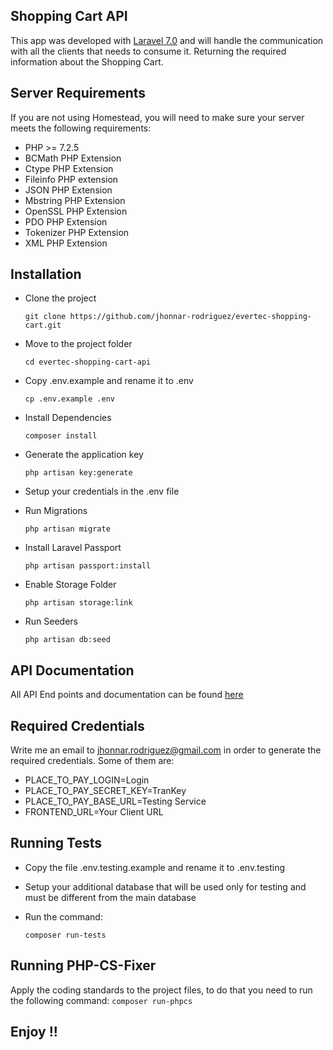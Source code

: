 ## Shopping Cart API

This app was developed with [Laravel  7.0](https://laravel.com/docs/7.x) and will handle the communication with all the 
clients that needs to consume it. Returning the required information about the Shopping Cart.

## Server Requirements

If you are not using Homestead, you will need to make sure your server meets the following requirements:

- PHP >= 7.2.5
- BCMath PHP Extension
- Ctype PHP Extension
- Fileinfo PHP extension
- JSON PHP Extension
- Mbstring PHP Extension
- OpenSSL PHP Extension
- PDO PHP Extension
- Tokenizer PHP Extension
- XML PHP Extension

## Installation
- Clone the project

    ```git clone https://github.com/jhonnar-rodriguez/evertec-shopping-cart.git```

- Move to the project folder

    ```cd evertec-shopping-cart-api```
 
- Copy .env.example and rename it to .env

    ```cp .env.example .env```
 
- Install Dependencies

    ```composer install```

- Generate the application key

    ```php artisan key:generate```

- Setup your credentials in the .env file

- Run Migrations

    ```php artisan migrate```

- Install Laravel Passport

    ```php artisan passport:install```

- Enable Storage Folder

    ```php artisan storage:link```

- Run Seeders

    ```php artisan db:seed```
    
## API Documentation
All API End points and documentation can be found [here](https://documenter.getpostman.com/view/3838871/T1DqgH71?version=latest)

## Required Credentials
Write me an email to jhonnar.rodriguez@gmail.com in order to generate the required credentials. Some of them are:
- PLACE_TO_PAY_LOGIN=Login
- PLACE_TO_PAY_SECRET_KEY=TranKey
- PLACE_TO_PAY_BASE_URL=Testing Service
- FRONTEND_URL=Your Client URL

## Running Tests
- Copy the file .env.testing.example and rename it to .env.testing
- Setup your additional database that will be used only for testing and must be different from the main database
- Run the command:

    ```composer run-tests```

## Running PHP-CS-Fixer
Apply the coding standards to the project files, to do that you need to run the following command: ```composer run-phpcs```
    
## Enjoy !!
